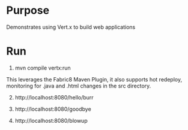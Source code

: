 # Purpose 
Demonstrates using Vert.x to build web applications

# Run

1) mvn compile vertx:run

This leverages the Fabric8 Maven Plugin, it also supports hot redeploy, monitoring for .java and .html changes in the src directory.

2) http://localhost:8080/hello/burr

3) http://localhost:8080/goodbye

4) http://localhost:8080/blowup